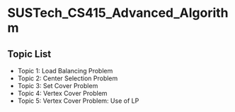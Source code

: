 # SUSTech_CS415_Advanced_Algorithm

## Topic List

- Topic 1: Load Balancing Problem
- Topic 2: Center Selection Problem
- Topic 3: Set Cover Problem
- Topic 4: Vertex Cover Problem
- Topic 5: Vertex Cover Problem: Use of LP
